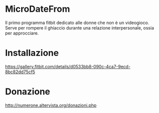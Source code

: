 # MicroDateFrom
Il primo programma fitbit dedicato alle donne che non è un videogioco.
Serve per rompere il ghiaccio durante una relazione interpersonale, ossia per approcciare.

# Installazione
https://gallery.fitbit.com/details/d0533bb8-090c-4ca7-9ecd-8bc82dd75cf5

# Donazione

http://numerone.altervista.org/donazioni.php
